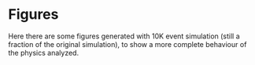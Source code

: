# Figures

Here there are some figures generated with 10K event simulation (still a fraction of the original simulation), to show a more complete behaviour of the physics analyzed.
